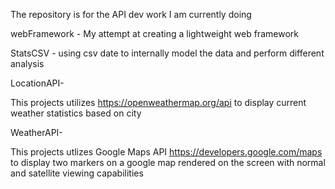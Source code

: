 The repository is for the API dev work I am currently doing

webFramework - My attempt at creating a lightweight web framework

StatsCSV - using csv date to internally model the data and perform different analysis

LocationAPI-

This projects utilizes https://openweathermap.org/api to display current weather statistics based on city

WeatherAPI-

This projects utlizes Google Maps API https://developers.google.com/maps to display two markers on a google map rendered
on the screen with normal and satellite viewing capabilities
